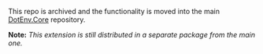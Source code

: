 This repo is archived and the functionality is moved into the main [DotEnv.Core](https://github.com/MrDave1999/dotenv.core) repository.

**Note:** *This extension is still distributed in a separate package from the main one.*